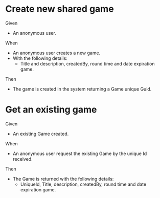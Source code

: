 # Create new shared game

Given
- An anonymous user.

When
- An anonymous user creates a new game.
- With the following details:
    - Title and description, createdBy, round time and date expiration game.

Then
- The game is created in the system returning a Game unique Guid.

# Get an existing game

Given
- An existing Game created.

When
- An anonymous user request the existing Game by the unique Id received.

Then
- The Game is returned with the following details:
    - UniqueId, Title, description, createdBy, round time and date expiration game.
